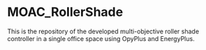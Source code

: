 # MOAC_RollerShade
This is the repository of the developed multi-objective roller shade controller in a single office space using OpyPlus and EnergyPlus. 
